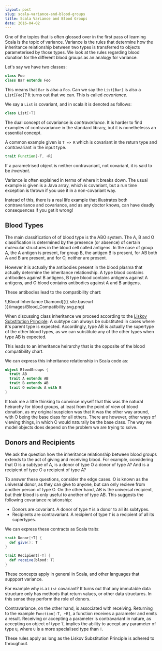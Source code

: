 ```yaml
---
layout: post
slug: scala-variance-and-blood-groups
title: Scala Variance and Blood Groups
date: 2016-04-02
---
```


One of the topics that is often glossed over in the first pass of learning Scala is the topic of variance. Variance is the rules that determine how the inheritance relationship between two types is transferred to objects parameterised by those types. We look at the rules regarding blood donation for the different blood groups as an analogy for variance.

Let's say we have two classes:

```scala
class Foo
class Bar extends Foo
```

This means that `Bar` is also a `Foo`. Can we say the `List[Bar]` is also a `List[Foo]`? It turns out that we can. This is called *covariance*.

We say a `List` is covariant, and in scala it is denoted as follows:


```scala
class List[+T] 
```

The dual concept of covariance is *contravariance*. It is harder to find examples of contravariance in the standard library, but it is nonethelesss an essential concept.

A common example given is `T => R` which is covariant in the return type and contravariant in the input type. 

```scala
trait Function[-T, +R] 
```

If a parametrised object is neither contravariant, not covariant, it is said to be *invariant*.

Variance is often explained in terms of where it breaks down. The usual example is given is a Java array, which is covariant, but a run time exception is thrown if you use it in a non-covariant way.

Instead of this, there is a real life example that illustrates both contravariance and covariance, and as any doctor knows, can have deadly consequences if you get it wrong! 

## Blood Types

The main classification of of blood type is the ABO system. The A, B and O classification is determined by the presence (or absence) of certain molecular structures in the blood cell called antigens. In the case of group A, the A antigen is present, for group B, the antigen B is present, for AB both A and B are present, and for O, neither are present. 

However it is actually the antibodies present in the blood plasma that actually determine the inheritance relationship. A type blood contains antibodies against B antigens, B type blood contains antigens against A antigens, and O blood contains antibodies against A and B antigens.

These antibodies lead to the compatibility chart:

![Blood Inheritance Diamond]({{ site.baseurl }}/images/Blood_Compatibility.svg.png)  

When discussing class inheritance we proceed according to the [Liskov Substitution Principle](https://en.wikipedia.org/wiki/Liskov_substitution_principle): A subtype can always be substituted in cases where it's parent type is expected. Accordingly, type AB is actually the supertype of the other blood types, as we can substitute any of the other types when type AB is expected. 

This leads to an inheritance heirarchy that is the opposite of the blood compatibility chart.

We can express this inheritance relationship in Scala code as:

```scala
object BloodGroups {
  trait AB
  trait A extends AB
  trait B extends AB
  trait O extends A with B
}
```

It took me a little thinking to convince myself that this was the natural heirarchy for blood groups, at least from the point of view of blood donation, as my original suspicion was that it was the other way around, with O being the base class for all others. There are however, other ways of viewing things, in which O would naturally be the base class. The way we model objects does depend on the problem we are trying to solve.

## Donors and Recipients

We ask the question how the inheritance relationship between blood groups extends to the act of giving and receiving blood. For example, considering that O is a subtype of A, is a donor of type O a donor of type A? And is a recipient of type O a recipient of type A? 

To answer these questions, consider the edge cases. O is known as the universal donor, as they can give to anyone, but can only recieve from another person of type O. On the other hand, AB is the universal recipient, but their blood is only useful to another of type AB. This suggests the following covariance relationship:

* Donors are covariant. A donor of type `T` is a donor to all its subtypes.
* Recipients are contravariant. A recipient of type `T` is a recipient of all its supertypes.

We can express these contracts as Scala traits:

```scala
trait Donor[+T] {
  def give(): T
}
```

```scala
trait Recipient[-T] {
  def receive(blood: T)
}
```

These concepts apply in general in Scala, and other languages that suppport variance.

For example why is a `List` covariant? It turns out that any immutable data structure only has methods that return values, or other data structures. In this sense they perform the role of donors.

Contravariance, on the other hand, is associated with receiving. Returning to the example `Function[-T, +R]`, a function receives a parameter and emits a result. Receiving or accepting a parameter is contravariant in nature, as accepting on object of type `T`, implies the ability to accept any parameter of type `U`, where `U` is a more specialised type than `T`.

These rules apply as long as the Liskov Substitution Principle is adhered to throughout.




